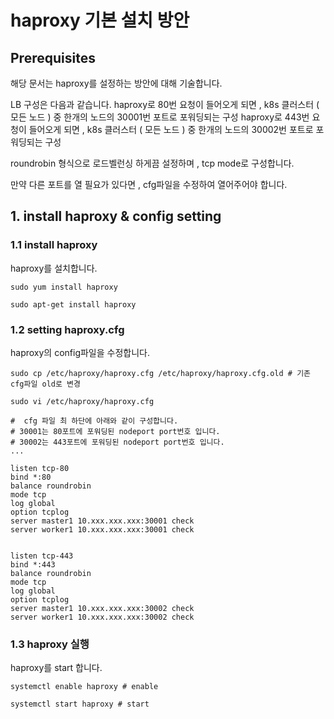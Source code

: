 # haproxy 기본 설치 방안
## Prerequisites
해당 문서는 haproxy를 설정하는 방안에 대해 기술합니다.

LB 구성은 다음과 같습니다.
haproxy로 80번 요청이 들어오게 되면 , k8s 클러스터 ( 모든 노드 ) 중 한개의 노드의 30001번 포트로 포워딩되는 구성
haproxy로 443번 요청이 들어오게 되면 , k8s 클러스터 ( 모든 노드 ) 중 한개의 노드의 30002번 포트로 포워딩되는 구성

roundrobin 형식으로 로드벨런싱 하게끔 설정하며 , tcp mode로 구성합니다.

만약 다른 포트를 열 필요가 있다면 , cfg파일을 수정하여 열어주어야 합니다.

## 1. install haproxy & config setting
### 1.1 install haproxy 
haproxy를 설치합니다.
```
sudo yum install haproxy

sudo apt-get install haproxy
```

### 1.2 setting haproxy.cfg
haproxy의 config파일을 수정합니다.
```
sudo cp /etc/haproxy/haproxy.cfg /etc/haproxy/haproxy.cfg.old # 기존 cfg파일 old로 변경

sudo vi /etc/haproxy/haproxy.cfg

#  cfg 파일 최 하단에 아래와 같이 구성합니다.
# 30001는 80포트에 포워딩된 nodeport port번호 입니다.
# 30002는 443포트에 포워딩된 nodeport port번호 입니다.
...

listen tcp-80
bind *:80
balance roundrobin
mode tcp
log global
option tcplog
server master1 10.xxx.xxx.xxx:30001 check 
server worker1 10.xxx.xxx.xxx:30001 check


listen tcp-443
bind *:443
balance roundrobin
mode tcp
log global
option tcplog
server master1 10.xxx.xxx.xxx:30002 check 
server worker1 10.xxx.xxx.xxx:30002 check
```

### 1.3 haproxy 실행
haproxy를 start 합니다.
```
systemctl enable haproxy # enable 

systemctl start haproxy # start
```
